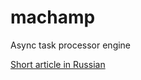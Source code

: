 # machamp
Async task processor engine

<a href="http://telamon.ru/articles/async.html">Short article in Russian
